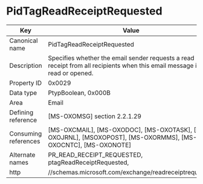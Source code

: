 # PidTagReadReceiptRequested

| Key | Value |
|---|---|
| Canonical name | PidTagReadReceiptRequested |
| Description | Specifies whether the email sender requests a read receipt from all recipients when this email message is read or opened. |
| Property ID | 0x0029 |
| Data type | PtypBoolean, 0x000B |
| Area | Email |
| Defining reference | [MS-OXOMSG] section 2.2.1.29 |
| Consuming references | [MS-OXCMAIL], [MS-OXODOC], [MS-OXOTASK], [MS-OXOJRNL], [MSOXOPOST], [MS-OXORMMS], [MS-OXOCNTC], [MS-OXONOTE] |
| Alternate names | PR_READ_RECEIPT_REQUESTED, ptagReadReceiptRequested, |
| http | //schemas.microsoft.com/exchange/readreceiptrequested |
